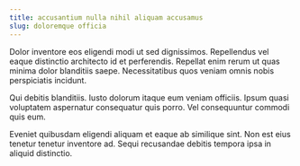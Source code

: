 ```yaml
---
title: accusantium nulla nihil aliquam accusamus
slug: doloremque officia
---
```


Dolor inventore eos eligendi modi ut sed dignissimos. Repellendus vel eaque distinctio architecto id et perferendis. Repellat enim rerum ut quas minima dolor blanditiis saepe. Necessitatibus quos veniam omnis nobis perspiciatis incidunt.

Qui debitis blanditiis. Iusto dolorum itaque eum veniam officiis. Ipsum quasi voluptatem aspernatur consequatur quis porro. Vel consequuntur commodi quis eum.

Eveniet quibusdam eligendi aliquam et eaque ab similique sint. Non est eius tenetur tenetur inventore ad. Sequi recusandae debitis tempora ipsa in aliquid distinctio.
